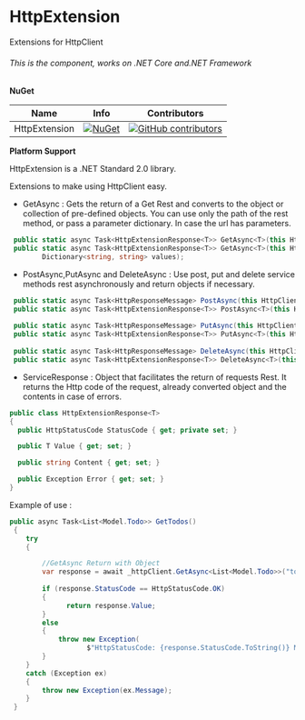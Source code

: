 # HttpExtension

Extensions for HttpClient

###### This is the component, works on .NET Core and.NET Framework

**NuGet**

|Name|Info|Contributors|
| ------------------- | ------------------- | ------------------- |
|HttpExtension|[![NuGet](https://buildstats.info/nuget/HttpExtension)](https://www.nuget.org/packages/HttpExtension/)|[![GitHub contributors](https://img.shields.io/github/contributors/TBertuzzi/HttpExtension.svg)](https://github.com/TBertuzzi/HttpExtension/graphs/contributors)|

**Platform Support**

HttpExtension is a .NET Standard 2.0 library.

Extensions to make using HttpClient easy.

* GetAsync<T> : Gets the return of a Get Rest and converts to the object or collection of pre-defined objects.
You can use only the path of the rest method, or pass a parameter dictionary. In case the url has parameters.

```csharp
 public static async Task<HttpExtensionResponse<T>> GetAsync<T>(this HttpClient httpClient, string address);
 public static async Task<HttpExtensionResponse<T>> GetAsync<T>(this HttpClient httpClient, string address,
        Dictionary<string, string> values);
```


* PostAsync<T>,PutAsync<T> and DeleteAsync<T> : Use post, put and delete service methods rest asynchronously and return objects if necessary. 

```csharp
 public static async Task<HttpResponseMessage> PostAsync(this HttpClient httpClient,string address, object dto);
 public static async Task<HttpExtensionResponse<T>> PostAsync<T>(this HttpClient httpClient, string address, object dto);
 
 public static async Task<HttpResponseMessage> PutAsync(this HttpClient httpClient,string address, object dto);
 public static async Task<HttpExtensionResponse<T>> PutAsync<T>(this HttpClient httpClient, string address, object dto);
 
 public static async Task<HttpResponseMessage> DeleteAsync(this HttpClient httpClient,string address, object dto);
 public static async Task<HttpExtensionResponse<T>> DeleteAsync<T>(this HttpClient httpClient, string address, object dto);
```

* ServiceResponse<T> : Object that facilitates the return of requests Rest. It returns the Http code of the request, already converted object and the contents in case of errors.

```csharp
public class HttpExtensionResponse<T>
{
  public HttpStatusCode StatusCode { get; private set; }

  public T Value { get; set; }

  public string Content { get; set; }

  public Exception Error { get; set; }
}
```

Example of use :

```csharp
public async Task<List<Model.Todo>> GetTodos()
 {
    try
    {

        //GetAsync Return with Object
        var response = await _httpClient.GetAsync<List<Model.Todo>>("todos");
           
        if (response.StatusCode == HttpStatusCode.OK)
        {
              return response.Value;
        }
        else
        {
            throw new Exception(
                   $"HttpStatusCode: {response.StatusCode.ToString()} Message: {response.Content}");
        }
    }
    catch (Exception ex)
    {
        throw new Exception(ex.Message);
    }
 }
```
